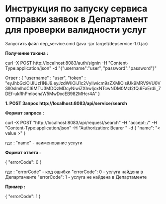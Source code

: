 ﻿# Инструкция по запуску сервиса отправки заявок в Департамент для проверки валидности услуг

Запустить файл dep_service.cmd (java -jar target/depservice-1.0.jar)

<b>Получение токена : </b>

curl -X POST http://localhost:8083/auth/signin -H "Content-Type:application/json" -d "{\"username\":\"user\", \"password\":\"password\"}"

Ответ : 
{
  "username" : "user",
  "token" : "eyJhbGciOiJIUzI1NiJ9.eyJzdWIiOiJ1c2VyIiwicm9sZXMiOlsiUk9MRV9VU0VSIl0sImlhdCI6MTU3MDQzMDcyNiwiZXhwIjoxNTcwNDM0MzI2fQ.6FaErdIi_7DEf-ukRhPmlocnaW5MwDxcEB982MHcr4A"
}

<b>1. POST Запрос http://localhost:8083/api/service/search</b>

<b>Формат запроса : </b>

curl -X POST "http://localhost:8083/api/request/search" -H "accept: */*" -H "Content-Type:application/json" 
-H "Authorization: Bearer <TOKEN>" -d { \"name\": \"< value >\" }

где :
  "name" - наименование услуги

<b>Формат ответа : </b>

{
  "errorCode": 0
}

где :
   "errorCode" - код ошибки
	   "errorCode": 0 - услуга найдена в Департаменте
	   "errorCode": 1 - услуга не найдена в Департаменте

<b>Пример :</b>

{
  "errorCode": 1
}